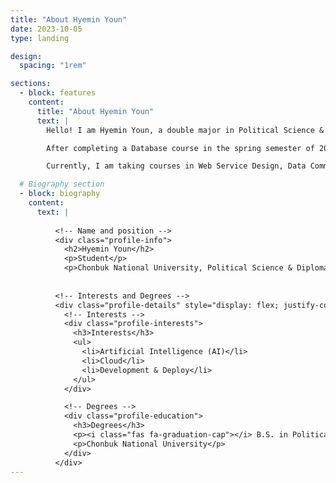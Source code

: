 ```yaml
---
title: "About Hyemin Youn"
date: 2023-10-05
type: landing

design:
  spacing: "1rem"

sections:
  - block: features
    content:
      title: "About Hyemin Youn"
      text: |
        Hello! I am Hyemin Youn, a double major in Political Science & Diplomacy and IT Information Engineering at Chonbuk National University. I am passionate about development and continuously growing through various projects.

        After completing a Database course in the spring semester of 2024, I attended the Big Data Job Bootcamp in July. There, I gained hands-on experience with databases and developed a dream of becoming a DBA. I am committed to studying ERD, MongoDB, RDBMS, and NoSQL.

        Currently, I am taking courses in Web Service Design, Data Communications, C++ Programming, Discrete Mathematics, and Computer Engineering Overview.

  # Biography section
  - block: biography
    content:
      text: |
        
          <!-- Name and position -->
          <div class="profile-info">
            <h2>Hyemin Youn</h2>
            <p>Student</p>
            <p>Chonbuk National University, Political Science & Diplomacy and IT Information Engineering (Double Major)</p>
        
          
          <!-- Interests and Degrees -->
          <div class="profile-details" style="display: flex; justify-content: space-around; margin-top: 20px;">
            <!-- Interests -->
            <div class="profile-interests">
              <h3>Interests</h3>
              <ul>
                <li>Artificial Intelligence (AI)</li>
                <li>Cloud</li>
                <li>Development & Deploy</li>
              </ul>
            </div>

            <!-- Degrees -->
            <div class="profile-education">
              <h3>Degrees</h3>
              <p><i class="fas fa-graduation-cap"></i> B.S. in Political Science & Diplomacy, B.S. in IT Information Engineering</p>
              <p>Chonbuk National University</p>
            </div>
          </div>
---        
```

